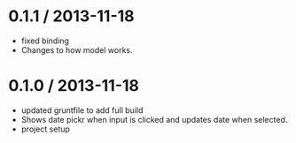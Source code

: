
0.1.1 / 2013-11-18 
==================

  * fixed binding
  * Changes to how model works.

0.1.0 / 2013-11-18 
==================

  * updated gruntfile to add full build
  * Shows date pickr when input is clicked and updates date when selected.
  * project setup
